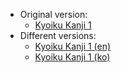 - Original version:
	- [Kyoiku Kanji 1](<../../_ja/ja_han/1_kyoiku/kyoiku-1/README.md>)
- Different versions:
	- [Kyoiku Kanji 1 (en)](<../../_ja/ja_han/1_kyoiku/kyoiku-1/en.md>)
	- [Kyoiku Kanji 1 (ko)](<../../_ja/ja_han/1_kyoiku/kyoiku-1/ko.md>)